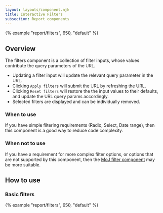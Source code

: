 ```yaml
---
layout: layouts/component.njk
title: Interactive Filters
subsection: Report components
--- 
```

{% example "report/filters", 650, "default" %}

## Overview

The filters component is a collection of filter inputs, whose values contribute the query parameters of the URL. 

- Updating a filter input will update the relevant query parameter in the URL. 
- Clicking `Apply filters` will submit the URL by refreshing the URL.
- Clicking `Reset filters` will restore the the input values to their defaults, and update the URL query params accordingly.
- Selected filters are displayed and can be individually removed.

### When to use

If you have simple filtering requirements (Radio, Select, Date range), then this component is a good way to reduce code complexity.

### When not to use 

If you have a requirement for more complex filter options, or options that are not supported by this component, then the [MoJ filter component](https://design-patterns.service.justice.gov.uk/components/filter/) may be more suitable.

## How to use

### Basic filters

{% example "report/filters", 650, "default" %}
